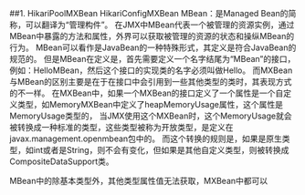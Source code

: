 ##1. HikariPoolMXBean HikariConfigMXBean MBean：是Managed Bean的简称，可以翻译为“管理构件”。
在JMX中MBean代表一个被管理的资源实例，通过MBean中暴露的方法和属性，外界可以获取被管理的资源的状态和操纵MBean的行为。
MBean可以看作是JavaBean的一种特殊形式，其定义是符合JavaBean的规范的。 但是MBean在定义是，首先需要定义一个名字结尾为“MBean”的接口，例如：HelloMBean，然后这个接口的实现类的名字必须叫做Hello。 而MXBean与MBean的区别主要是在于在接口中会引用到一些其他类型的类时，其表现方式的不一样。 在MXBean中，如果一个MXBean的接口定义了一个属性是一个自定义类型，如MemoryMXBean中定义了heapMemoryUsage属性，这个属性是MemoryUsage类型的， 当JMX使用这个MXBean时，这个MemoryUsage就会被转换成一种标准的类型，这些类型被称为开放类型，是定义在javax.management.openmbean包中的。 而这个转换的规则是，如果是原生类型，如int或者是String，则不会有变化，但如果是其他自定义类型，则被转换成CompositeDataSupport类。

MBean中的除基本类型外，其他类型属性值无法获取，MXBean中都可以
